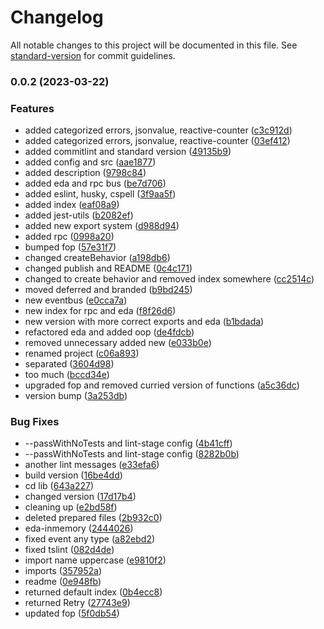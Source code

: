 # Changelog

All notable changes to this project will be documented in this file. See [standard-version](https://github.com/conventional-changelog/standard-version) for commit guidelines.

### 0.0.2 (2023-03-22)


### Features

* added categorized errors, jsonvalue, reactive-counter ([c3c912d](https://github.com/Dionid/FDDF.ts/commit/c3c912dfc931d922a33d8e0a2e6396d5752620d6))
* added categorized errors, jsonvalue, reactive-counter ([03ef412](https://github.com/Dionid/FDDF.ts/commit/03ef4123fe43f383efb23e8c5b18ba204b7262e1))
* added commitlint and standard version ([49135b9](https://github.com/Dionid/FDDF.ts/commit/49135b9ff7408febf4c44bb2e95a3c0164c8d717))
* added config and src ([aae1877](https://github.com/Dionid/FDDF.ts/commit/aae1877d17712cf9d0a6270698e4925b55cd2a8a))
* added description ([9798c84](https://github.com/Dionid/FDDF.ts/commit/9798c8431b6715c20af594da00caad1fa73fc6a5))
* added eda and rpc bus ([be7d706](https://github.com/Dionid/FDDF.ts/commit/be7d70688fe2b34040be7a7283e92179115722a5))
* added eslint, husky, cspell ([3f9aa5f](https://github.com/Dionid/FDDF.ts/commit/3f9aa5f4a06b76f56ad1eb32ad5da3d6e8edd80e))
* added index ([eaf08a9](https://github.com/Dionid/FDDF.ts/commit/eaf08a976997d15b17071d41211a55bf9e878c11))
* added jest-utils ([b2082ef](https://github.com/Dionid/FDDF.ts/commit/b2082ef58f63b6b15e8e72e16411dfe47a4be7aa))
* added new export system ([d988d94](https://github.com/Dionid/FDDF.ts/commit/d988d94d41c0589edfdf13e59f0167936bf94b90))
* added rpc ([0998a20](https://github.com/Dionid/FDDF.ts/commit/0998a202d9d14909d53b29169bbea9b2acddffff))
* bumped fop ([57e31f7](https://github.com/Dionid/FDDF.ts/commit/57e31f7052f6a235a8707183473d35682829eec3))
* changed createBehavior ([a198db6](https://github.com/Dionid/FDDF.ts/commit/a198db6bfc83eb223f2c5808345f0d6008f90758))
* changed publish and README ([0c4c171](https://github.com/Dionid/FDDF.ts/commit/0c4c17186bfd1f25d4c8a014982cc7eecf798e62))
* changed to create behavior and removed index somewhere ([cc2514c](https://github.com/Dionid/FDDF.ts/commit/cc2514c0b0c60d9ad862ed0d53fe27175b3be67a))
* moved deferred and branded ([b9bd245](https://github.com/Dionid/FDDF.ts/commit/b9bd245cefb81f86274d2a85cfccba84c8d92e6f))
* new eventbus ([e0cca7a](https://github.com/Dionid/FDDF.ts/commit/e0cca7a1140bc7c779567c50293a0a6fb66f717e))
* new index for rpc and eda ([f8f26d6](https://github.com/Dionid/FDDF.ts/commit/f8f26d6963174ea83f8a0d1e75032f5afb495166))
* new version with more correct exports and eda ([b1bdada](https://github.com/Dionid/FDDF.ts/commit/b1bdada9f237b311ca9af8582dfb353bee73d6dd))
* refactored eda and added oop ([de4fdcb](https://github.com/Dionid/FDDF.ts/commit/de4fdcb268422a04a3dd06911832f3631768aea7))
* removed unnecessary added new ([e033b0e](https://github.com/Dionid/FDDF.ts/commit/e033b0ee1ebd8edaaa9caec77aaf411df4a05b84))
* renamed project ([c06a893](https://github.com/Dionid/FDDF.ts/commit/c06a89316e61748937289743197f8205a60471fa))
* separated ([3604d98](https://github.com/Dionid/FDDF.ts/commit/3604d98e9097967af4718df86350741ccee6ee23))
* too much ([bccd34e](https://github.com/Dionid/FDDF.ts/commit/bccd34e2911f82abd6ece378ddd244190872796d))
* upgraded fop and removed curried version of functions ([a5c36dc](https://github.com/Dionid/FDDF.ts/commit/a5c36dc7c7e03273de672524f4b8fe649fd892d1))
* version bump ([3a253db](https://github.com/Dionid/FDDF.ts/commit/3a253db7324f39f2fd0a447878c62b02eef5e10e))


### Bug Fixes

* --passWithNoTests and lint-stage config ([4b41cff](https://github.com/Dionid/FDDF.ts/commit/4b41cff07b84de7165033a8373be57933b51b59c))
* --passWithNoTests and lint-stage config ([8282b0b](https://github.com/Dionid/FDDF.ts/commit/8282b0beab7b3dcbf844ccf826863fcc03454e9c))
* another lint messages ([e33efa6](https://github.com/Dionid/FDDF.ts/commit/e33efa612098b8d84a2236401fe11069fd68bef2))
* build version ([16be4dd](https://github.com/Dionid/FDDF.ts/commit/16be4dd97ce8dea30520109efa6922043c8b9903))
* cd lib ([643a227](https://github.com/Dionid/FDDF.ts/commit/643a2273253835f1734af52b13a927b443351096))
* changed version ([17d17b4](https://github.com/Dionid/FDDF.ts/commit/17d17b41cb5bdbbabf732e1c45207171dbd8d304))
* cleaning up ([e2bd58f](https://github.com/Dionid/FDDF.ts/commit/e2bd58fc2919de45de54ec8c98be2a2b99723357))
* deleted prepared files ([2b932c0](https://github.com/Dionid/FDDF.ts/commit/2b932c0c6dd494cfd6cfc6c3c465694ee9d276de))
* eda-inmemory ([2444026](https://github.com/Dionid/FDDF.ts/commit/2444026b1fb7623c45e572e34ab33404996b779a))
* fixed event any type ([a82ebd2](https://github.com/Dionid/FDDF.ts/commit/a82ebd20739857d7d199917821b5c9ec18616507))
* fixed tslint ([082d4de](https://github.com/Dionid/FDDF.ts/commit/082d4de466ebc6c2051e37a89789f03c6543e795))
* import name uppercase ([e9810f2](https://github.com/Dionid/FDDF.ts/commit/e9810f2ff47ff93ca5d81d72def3b4e06b19149e))
* imports ([357952a](https://github.com/Dionid/FDDF.ts/commit/357952adeb495dfa6cff6641957eba91caf77ba5))
* readme ([0e948fb](https://github.com/Dionid/FDDF.ts/commit/0e948fbda1eefb91bada0e6c67b6344cacd398db))
* returned default index ([0b4ecc8](https://github.com/Dionid/FDDF.ts/commit/0b4ecc8af9dfc9f113e1a48ce058dcccbb2e23bb))
* returned Retry ([27743e9](https://github.com/Dionid/FDDF.ts/commit/27743e9d4ec99797069731248a5f95e7f3914340))
* updated fop ([5f0db54](https://github.com/Dionid/FDDF.ts/commit/5f0db54d70ac439edf47107257f5a6ce73d22b1d))
